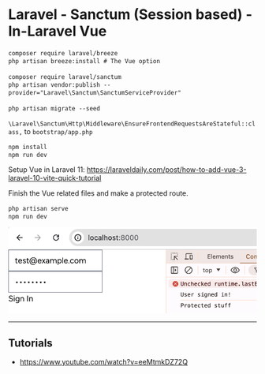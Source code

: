 # Laravel - Sanctum (Session based) - In-Laravel Vue

```
composer require laravel/breeze
php artisan breeze:install # The Vue option

composer require laravel/sanctum
php artisan vendor:publish --provider="Laravel\Sanctum\SanctumServiceProvider"

php artisan migrate --seed
```

`\Laravel\Sanctum\Http\Middleware\EnsureFrontendRequestsAreStateful::class,` to `bootstrap/app.php`

```
npm install
npm run dev
```

Setup Vue in Laravel 11: https://laraveldaily.com/post/how-to-add-vue-3-laravel-10-vite-quick-tutorial

Finish the Vue related files and make a protected route.

```
php artisan serve
npm run dev
```

![](/Illustrations/results.png)

---

## Tutorials

- https://www.youtube.com/watch?v=eeMtmkDZ72Q
